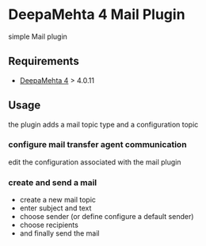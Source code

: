 # DeepaMehta 4 Mail Plugin

simple Mail plugin

## Requirements

  * [DeepaMehta 4](http://github.com/jri/deepamehta) > 4.0.11

## Usage

the plugin adds a mail topic type and a configuration topic

### configure mail transfer agent communication

edit the configuration associated with the mail plugin

### create and send a mail

 * create a new mail topic
 * enter subject and text
 * choose sender (or define configure a default sender)
 * choose recipients
 * and finally send the mail
